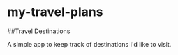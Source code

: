 # my-travel-plans 

##Travel Destinations

A simple app to keep track of destinations I'd like to visit.
